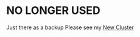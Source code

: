 # NO LONGER USED

Just there as a backup
Please see my [New Cluster](https://github.com/alfi0812/talos)
